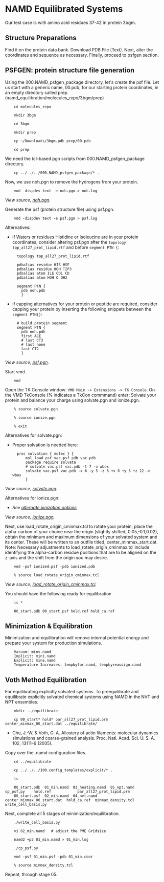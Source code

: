 # NAMD Equilibrated Systems
Our test case is with amino acid residues 37-42 in protein 3bgm.

## Structure Preparations
Find it on the protein data bank.
Download PDB File (Text).
Next, alter the coordinates and sequence as necessary.
Finally, proceed to psfgen section.

## PSFGEN: protein structure file generation
Using the 000.NAMD_psfgen_package directory, let's create the psf file.
Let us start with a generic name, 00.pdb, for our starting protein coordinates,
in an empty directory called prep. (namd_equilibration/molecules_repo/3bgm/prep)

        cd molecules_repo

        mkdir 3bgm

        cd 3bgm

        mkdir prep

        cp ~/Downloads/3bgm.pdb prep/00.pdb

        cd prep

We need the tcl-based pgn scripts from 000.NAMD_psfgen_package directory.

        cp ../../../000.NAMD_psfgen_package/* .

Now, we use noh.pgn to remove the hydrogens from your protein.

        vmd -dispdev text -e noh.pgn > noh.log

*View source, [noh.pgn](https://github.com/dmerz75/namd_equilibration/blob/master/000.NAMD_psfgen_package/noh.pgn).*

Generate the psf (protein structure file) using psf.pgn.

        vmd -dispdev text -e psf.pgn > psf.log

Alternatives:
* if Waters or residues Histidine or Isoleucine are in your protein coordinates, consider altering psf.pgn after the `topology top_all27_prot_lipid.rtf` and before `segment PTN {`:

        topology top_all27_prot_lipid.rtf
        
        pdbalias residue HIS HSE
        pdbalias residue HOH TIP3
        pdbalias atom ILE CD1 CD
        pdbalias atom HOH O OH2

        segment PTN {
          pdb noh.pdb
          }

* if capping alternatives for your protein or peptide are required, consider capping your protein by inserting the following snippets between the `segment PTN{}`:

        # build protein segment
        segment PTN {
          pdb noh.pdb
          first ACE
          # last CT3
          # last none
          last CT2
          }

*View source, [psf.pgn](https://github.com/dmerz75/namd_equilibration/blob/master/000.NAMD_psfgen_package/psf.pgn).*

Start vmd.

        vmd

Open the TK Console window: ``VMD Main -> Extensions -> TK Console``.
On the VMD TkConsole (% indicates a TkCon commmand) enter:
Solvate your protein and balance your charge using solvate.pgn and ionize.pgn.

        % source solvate.pgn

        % source ionize.pgn

        % exit

Alternatives for solvate.pgn:
* Proper solvation is needed here:

        proc solvation { molec } {
            mol load psf vac.psf pdb vac.pdb
            package require solvate
            # solvate vac.psf vac.pdb -t 7 -o wbox
            solvate vac.psf vac.pdb -x 6 -y 5 -z 5 +x 6 +y 5 +z 22 -o wbox
            }

*View source, [solvate.pgn](https://github.com/dmerz75/namd_equilibration/blob/master/000.NAMD_psfgen_package/solvate.pgn).*

Alternatives for ionize.pgn:
* *See [alternate ionization options](www.ks.uiuc.edu/Research/vmd/plugins/autoionize).*

*View source, [ionize.pgn](https://github.com/dmerz75/namd_equilibration/blob/master/000.NAMD_psfgen_package/ionize.pgn).*


Next, use load_rotate_origin_cminmax.tcl to rotate your protein, place the alpha-carbon
of your choice near the origin (slightly shifted, 0.05,-0.1,0.02), obtain the minimum and
maximum dimensions of your solvated system and its center. These will be written to an outfile
titled, center_minmax_start.dat.
Note: Necessary adjustments to load_rotate_origin_cminmax.tcl include identifying the
alpha-carbon residue positions that are to be aligned on the z-axis and the shift from the
origin you may desire.

        vmd -psf ionized.psf -pdb ionized.pdb

        % source load_rotate_origin_cminmax.tcl

*View source, [load_rotate_origin_cminmax.tcl](https://github.com/dmerz75/namd_equilibration/blob/master/000.NAMD_psfgen_package/load_rotate_origin_cminmax.tcl).*

You should have the following ready for equilibration

        ls *

        00_start.pdb 00_start.psf hold.ref hold_ca.ref

## Minimization & Equilibration
Minimization and equilibration will remove internal potential energy and
prepare your system for production simulations.

        Vacuum: minv.namd
        Implicit: mini.namd
        Explicit: mine.namd
        Temperature Increases: tempbyfor.namd, tempbyreassign.namd

## Voth Method Equilibration 
For equilibrating explicitly solvated systems.
To preequilibrate and equilibrate explicitly solvated chemical systems
using NAMD in the NVT and NPT ensembles.

        mkdir ../equilibrate

        cp 00_start* hold* par_all27_prot_lipid.prm center_minmax_00_start.dat ../equilibrate/

* Chu, J.-W. & Voth, G. A. Allostery of actin filaments: molecular dynamics simulations and coarse-grained analysis. Proc. Natl. Acad. Sci. U. S. A. 102, 13111–6 (2005).

Copy over the .namd configuration files.
        
        cd ../equilibrate

        cp ../../../100.config_templates/explicit/* .
        
        ls

        00_start.pdb  01_min.namd  03_heating.namd  05_npt.namd                 cp_psf.py    hold.ref            par_all27_prot_lipid.prm
        00_start.psf  02_min.namd  04_nvt.namd      center_minmax_00_start.dat  hold_ca.ref  minmax_density.tcl  write_cell_basis.py

Next, complete all 5 stages of minimization/equilibration.

        ./write_cell_basis.py

        vi 02_min.namd   # adjust the PME Gridsize

        namd2 +p2 01_min.namd > 01_min.log

        ./cp_psf.py

        vmd -psf 01_min.psf -pdb 01_min.coor

        % source minmax_density.tcl

Repeat, through stage 05.